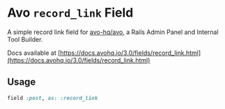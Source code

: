 # Avo `record_link` Field

A simple record link field for [avo-hq/avo](https://github.com/avo-hq/avo), a Rails Admin Panel and Internal Tool Builder.

Docs available at [https://docs.avohq.io/3.0/fields/record_link.html](https://docs.avohq.io/3.0/fields/record_link.html)

## Usage

```ruby
field :post, as: :record_link
```
